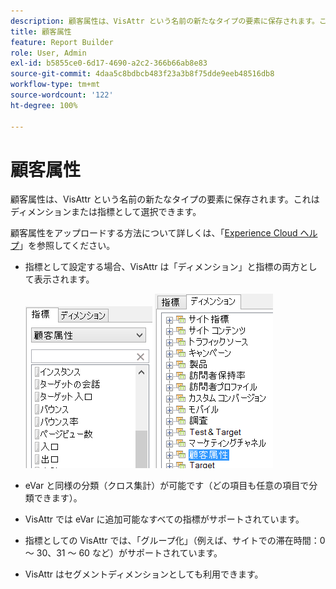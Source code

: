 ```yaml
---
description: 顧客属性は、VisAttr という名前の新たなタイプの要素に保存されます。これはディメンションまたは指標として選択できます。
title: 顧客属性
feature: Report Builder
role: User, Admin
exl-id: b5855ce0-6d17-4690-a2c2-366b66ab8e83
source-git-commit: 4daa5c8bdbcb483f23a3b8f75dde9eeb48516db8
workflow-type: tm+mt
source-wordcount: '122'
ht-degree: 100%

---
```


# 顧客属性

顧客属性は、VisAttr という名前の新たなタイプの要素に保存されます。これはディメンションまたは指標として選択できます。

顧客属性をアップロードする方法について詳しくは、「[Experience Cloud ヘルプ](https://experienceleague.adobe.com/docs/core-services/interface/customer-attributes/attributes.html?lang=ja)」を参照してください。

* 指標として設定する場合、VisAttr は「ディメンション」と指標の両方として表示されます。

   ![](assets/ca_metrics.png) ![](assets/ca_dimension.png)

* eVar と同様の分類（クロス集計）が可能です（どの項目も任意の項目で分類できます）。
* VisAttr では eVar に追加可能なすべての指標がサポートされています。
* 指標としての VisAttr では、「グループ化」（例えば、サイトでの滞在時間：0 ～ 30、31 ～ 60 など）がサポートされています。
* VisAttr はセグメントディメンションとしても利用できます。
